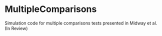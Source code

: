 # MultipleComparisons
Simulation code for multiple comparisons tests presented in Midway et al. (In Review)
